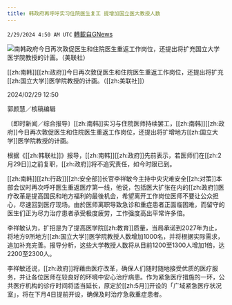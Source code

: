 ```yaml
---
title: 韩政府再呼吁实习住院医生复工 提增加国立医大教授人数
---
```

`2/29/2024 4:50 AM UTC` [轉載自GNews](https://gnews.org/articles/2353060)

![南韩政府今日再次敦促医生和住院医生重返工作岗位，还提出将扩充国立大学医学院教授的计画。（美联社）](https://img.ltn.com.tw/Upload/news/600/2024/02/29/phpneuTiQ.jpg "南韩政府今日再次敦促医生和住院医生重返工作岗位，还提出将扩充国立大学医学院教授的计画。（美联社）")

[[zh:南韩]][[zh:政府]]今日再次敦促医生和住院医生重返工作岗位，还提出将扩充[[zh:国立大学]]医学院教授的计画。（[[zh:美联社]]）

2024/02/29 12:50

郭颜慧／核稿编辑

〔即时新闻／综合报导〕[[zh:南韩]]实习与住院医师持续罢工，[[zh:南韩]][[zh:政府]]今日再次敦促医生和住院医生重返工作岗位，还提出将扩增地方[[zh:国立大学]]医学院教授的计画。

根据《[[zh:韩联社]]》报导，[[zh:南韩]][[zh:政府]]先前表示，若医师们在[[zh:2月29日]]之前复职，[[zh:政府]]将不追究责任，如今时限已到。

[[zh:南韩]][[zh:行政]][[zh:安全部]]长官李祥敏今主持中央灾难安全[[zh:对策]]本部会议时再次呼吁医生重返医疗第一线，他说，包括医大扩张在内的[[zh:政府]]医疗改革是提高国民和地方福利的最後机会，希望离开工作岗位医师不要让公众担心，尽速回到医疗现场。由於医师离职导致急诊和重症患者正面临困难，而留守的医生们正为尽力治疗患者承受极度疲劳，工作强度高出平常许多倍。

李祥敏认为，扩招是为了提高医学院[[zh:教育]]质量，当局承诺到2027年为止，将地方9所地方[[zh:国立大学]]医学院教授人数增加1000名，并将根据实际需求，追加补充完善。报导分析，这些大学教授人数将从目前1200至1300人增加1倍，达2200至2300人。

李祥敏还说，[[zh:政府]]将藉由医疗改革，确保人们随时随地接受优质的医疗服务，并让各位医师在较良好的环境中安心治疗病患。作为紧急医疗措施的一环，公共医疗机构的诊疗时间将适当延长，原定於[[zh:5月]]开设的「广域紧急医疗状况室」，将在下月4日提前开设，确保及时治疗急救重症患者。

